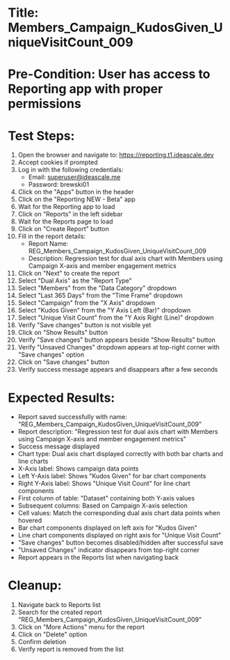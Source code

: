 # Title: Members_Campaign_KudosGiven_UniqueVisitCount_009

# Pre-Condition: User has access to Reporting app with proper permissions

# Test Steps:
1. Open the browser and navigate to: https://reporting.t1.ideascale.dev
2. Accept cookies if prompted
3. Log in with the following credentials:
   - Email: superuser@ideascale.me
   - Password: brewski01
4. Click on the "Apps" button in the header
5. Click on the "Reporting NEW - Beta" app
6. Wait for the Reporting app to load
7. Click on "Reports" in the left sidebar
8. Wait for the Reports page to load
9. Click on "Create Report" button
10. Fill in the report details:
    - Report Name: REG_Members_Campaign_KudosGiven_UniqueVisitCount_009
    - Description: Regression test for dual axis chart with Members using Campaign X-axis and member engagement metrics
11. Click on "Next" to create the report
12. Select "Dual Axis" as the "Report Type"
13. Select "Members" from the "Data Category" dropdown
14. Select "Last 365 Days" from the "Time Frame" dropdown
15. Select "Campaign" from the "X Axis" dropdown
16. Select "Kudos Given" from the "Y Axis Left (Bar)" dropdown
17. Select "Unique Visit Count" from the "Y Axis Right (Line)" dropdown
18. Verify "Save changes" button is not visible yet
19. Click on "Show Results" button
20. Verify "Save changes" button appears beside "Show Results" button
21. Verify "Unsaved Changes" dropdown appears at top-right corner with "Save changes" option
22. Click on "Save changes" button
23. Verify success message appears and disappears after a few seconds

# Expected Results:
- Report saved successfully with name: "REG_Members_Campaign_KudosGiven_UniqueVisitCount_009"
- Report description: "Regression test for dual axis chart with Members using Campaign X-axis and member engagement metrics"
- Success message displayed
- Chart type: Dual axis chart displayed correctly with both bar charts and line charts
- X-Axis label: Shows campaign data points
- Left Y-Axis label: Shows "Kudos Given" for bar chart components
- Right Y-Axis label: Shows "Unique Visit Count" for line chart components
- First column of table: "Dataset" containing both Y-axis values
- Subsequent columns: Based on Campaign X-axis selection
- Cell values: Match the corresponding dual axis chart data points when hovered
- Bar chart components displayed on left axis for "Kudos Given"
- Line chart components displayed on right axis for "Unique Visit Count"
- "Save changes" button becomes disabled/hidden after successful save
- "Unsaved Changes" indicator disappears from top-right corner
- Report appears in the Reports list when navigating back

# Cleanup:
1. Navigate back to Reports list
2. Search for the created report "REG_Members_Campaign_KudosGiven_UniqueVisitCount_009"
3. Click on "More Actions" menu for the report
4. Click on "Delete" option
5. Confirm deletion
6. Verify report is removed from the list